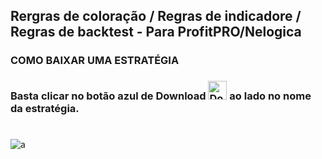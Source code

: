 ## Rergras de coloração / Regras de indicadore / Regras de backtest - Para ProfitPRO/Nelogica

### COMO BAIXAR UMA ESTRATÉGIA

### Basta clicar no botão azul de Download <img alt="Download" width ="30px" src="https://user-images.githubusercontent.com/54564254/177182371-508a14d8-2bec-48bb-940c-fbd79bc97c22.png"> ao lado no nome da estratégia.
#
![a](https://user-images.githubusercontent.com/54564254/183220246-cff1b81f-6df6-495b-8660-6ac0624ba994.png)


